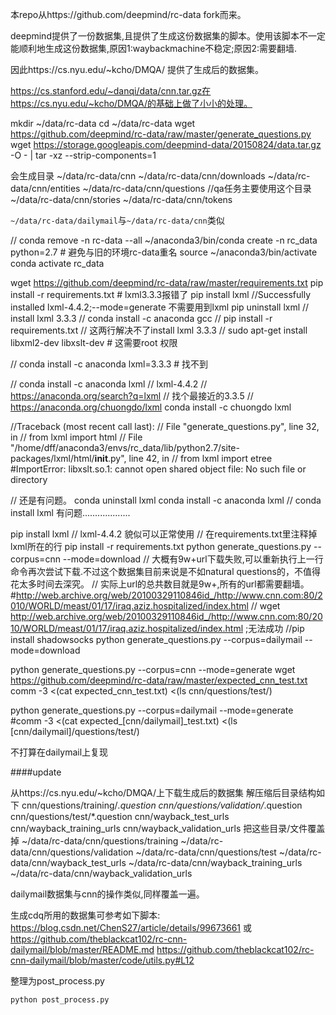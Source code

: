 本repo从https://github.com/deepmind/rc-data fork而来。

deepmind提供了一份数据集,且提供了生成这份数据集的脚本。使用该脚本不一定能顺利地生成这份数据集,原因1:waybackmachine不稳定;原因2:需要翻墙.

因此https://cs.nyu.edu/~kcho/DMQA/ 提供了生成后的数据集。

https://cs.stanford.edu/~danqi/data/cnn.tar.gz在https://cs.nyu.edu/~kcho/DMQA/的基础上做了小小的处理。


mkdir ~/data/rc-data
cd ~/data/rc-data
wget https://github.com/deepmind/rc-data/raw/master/generate_questions.py
wget https://storage.googleapis.com/deepmind-data/20150824/data.tar.gz -O - | tar -xz --strip-components=1

会生成目录
~/data/rc-data/cnn
~/data/rc-data/cnn/downloads
~/data/rc-data/cnn/entities
~/data/rc-data/cnn/questions  //qa任务主要使用这个目录
~/data/rc-data/cnn/stories
~/data/rc-data/cnn/tokens

`~/data/rc-data/dailymail`与`~/data/rc-data/cnn`类似

// conda remove -n rc-data --all
~/anaconda3/bin/conda create -n rc_data python=2.7 # 避免与旧的环境rc-data重名
source ~/anaconda3/bin/activate
conda activate rc_data

wget https://github.com/deepmind/rc-data/raw/master/requirements.txt
pip install -r requirements.txt # lxml3.3.3报错了
pip install lxml
//Successfully installed lxml-4.4.2;--mode=generate 不需要用到lxml 
pip uninstall lxml
// install lxml 3.3.3
// conda install -c anaconda gcc
// pip install -r requirements.txt
// 这两行解决不了install lxml 3.3.3
// sudo apt-get install libxml2-dev libxslt-dev # 这需要root 权限

// conda install -c anaconda lxml=3.3.3 # 找不到


// conda install -c anaconda lxml
// lxml-4.4.2
// https://anaconda.org/search?q=lxml
// 找个最接近的3.3.5
// https://anaconda.org/chuongdo/lxml
conda install -c chuongdo lxml

//Traceback (most recent call last):
//  File "generate_questions.py", line 32, in <module>
//    from lxml import html
//  File "/home/dff/anaconda3/envs/rc_data/lib/python2.7/site-packages/lxml/html/__init__.py", line 42, in <module>
//    from lxml import etree
#ImportError: libxslt.so.1: cannot open shared object file: No such file or directory

// 还是有问题。
conda uninstall lxml
conda install -c anaconda lxml
// conda install lxml 有问题...................

pip install lxml
// lxml-4.4.2 貌似可以正常使用
// 在requirements.txt里注释掉lxml所在的行
pip install -r requirements.txt
python generate_questions.py --corpus=cnn --mode=download
// 大概有9w+url下载失败,可以重新执行上一行命令再次尝试下载.不过这个数据集目前来说是不如natural questions的，不值得花太多时间去深究。
// 实际上url的总共数目就是9w+,所有的url都需要翻墙。
#http://web.archive.org/web/20100329110846id_/http://www.cnn.com:80/2010/WORLD/meast/01/17/iraq.aziz.hospitalized/index.html
// wget http://web.archive.org/web/20100329110846id_/http://www.cnn.com:80/2010/WORLD/meast/01/17/iraq.aziz.hospitalized/index.html ;无法成功
//pip install shadowsocks
python generate_questions.py --corpus=dailymail --mode=download

python generate_questions.py --corpus=cnn --mode=generate
wget https://github.com/deepmind/rc-data/raw/master/expected_cnn_test.txt
comm -3 <(cat expected_cnn_test.txt) <(ls cnn/questions/test/)


python generate_questions.py --corpus=dailymail --mode=generate
#comm -3 <(cat expected_[cnn/dailymail]_test.txt) <(ls [cnn/dailymail]/questions/test/)

不打算在dailymail上复现

####update

从https://cs.nyu.edu/~kcho/DMQA/上下载生成后的数据集
解压缩后目录结构如下
cnn/questions/training/*.question
cnn/questions/validation/*.question
cnn/questions/test/*.question
cnn/wayback_test_urls
cnn/wayback_training_urls
cnn/wayback_validation_urls
把这些目录/文件覆盖掉
~/data/rc-data/cnn/questions/training
~/data/rc-data/cnn/questions/validation
~/data/rc-data/cnn/questions/test
~/data/rc-data/cnn/wayback_test_urls
~/data/rc-data/cnn/wayback_training_urls
~/data/rc-data/cnn/wayback_validation_urls

dailymail数据集与cnn的操作类似,同样覆盖一遍。

生成cdq所用的数据集可参考如下脚本:
https://blog.csdn.net/ChenS27/article/details/99673661
或
https://github.com/theblackcat102/rc-cnn-dailymail/blob/master/README.md
https://github.com/theblackcat102/rc-cnn-dailymail/blob/master/code/utils.py#L12


整理为post_process.py

`python post_process.py`
